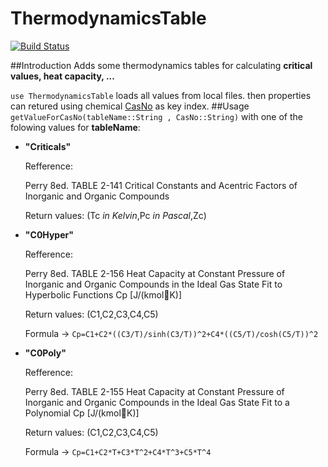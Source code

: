 # ThermodynamicsTable

[![Build Status](https://travis-ci.org/DANA-Laboratory/ThermodynamicsTable.jl.svg?branch=master)](https://travis-ci.org/DANA-Laboratory/ThermodynamicsTable.jl)

##Introduction
Adds some thermodynamics tables for calculating **critical values, heat capacity, ...**

`use ThermodynamicsTable` loads all values from local files.
then properties can retured using chemical
[CasNo](http://en.wikipedia.org/wiki/List_of_CAS_numbers_by_chemical_compound) as key index.
##Usage
`getValueForCasNo(tableName::String , CasNo::String)`
with one of the folowing values for **tableName**:
- **"Criticals"** 
  
  Refference: 
  
  Perry 8ed. TABLE 2-141 Critical Constants and Acentric Factors of Inorganic and Organic Compounds
  
  Return values:
  (Tc *in Kelvin*,Pc *in Pascal*,Zc)
  
- **"C0Hyper"**

  Refference:
  
  Perry 8ed. TABLE 2-156 Heat Capacity at Constant Pressure of Inorganic and Organic Compounds in the Ideal Gas State Fit to Hyperbolic Functions Cp [J/(kmolK)]
  
  Return values:
  (C1,C2,C3,C4,C5)
  
  Formula -> `Cp=C1+C2*((C3/T)/sinh(C3/T))^2+C4*((C5/T)/cosh(C5/T))^2`

- **"C0Poly"**
  
  Refference: 
  
  Perry 8ed. TABLE 2-155 Heat Capacity at Constant Pressure of Inorganic and Organic Compounds in the Ideal Gas State Fit to a Polynomial Cp [J/(kmolK)]
  
  Return values:
  (C1,C2,C3,C4,C5)
  
  Formula -> `Cp=C1+C2*T+C3*T^2+C4*T^3+C5*T^4`
